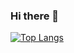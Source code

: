 ### Hi there 👋
[![Top Langs](https://github-readme-stats.vercel.app/api/top-langs/?username=efefew&layout=compact)](https://github.com/efefew/github-readme-stats)
<!--
**efefew/efefew** is a ✨ _special_ ✨ repository because its `README.md` (this file) appears on your GitHub profile.

Here are some ideas to get you started:

- 🔭 I’m currently working on ...
- 🌱 I’m currently learning ...
- 👯 I’m looking to collaborate on ...
- 🤔 I’m looking for help with ...
- 💬 Ask me about ...
- 📫 How to reach me: ...
- 😄 Pronouns: ...
- ⚡ Fun fact: ...
-->

